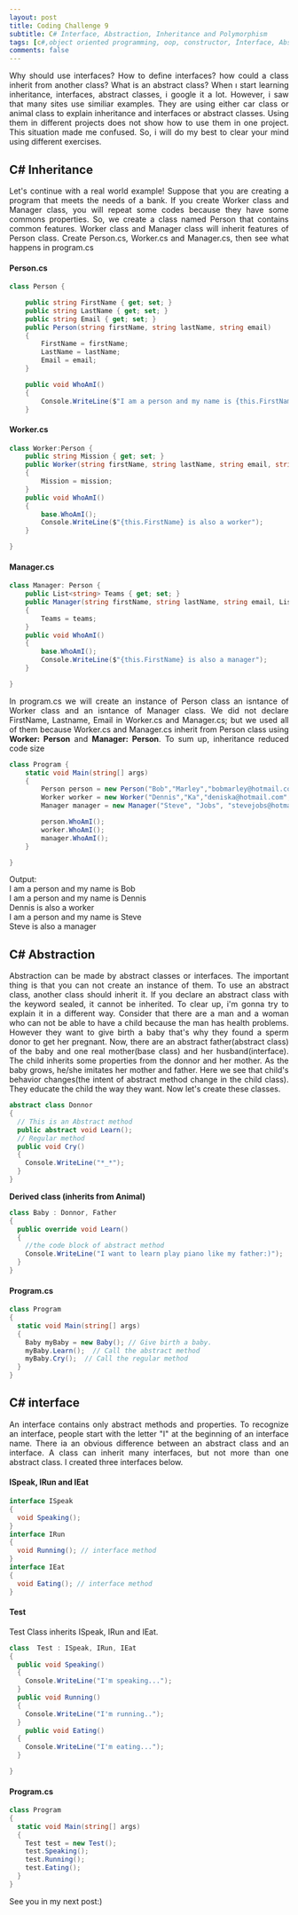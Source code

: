 ```yaml
---
layout: post
title: Coding Challenge 9
subtitle: C# İnterface, Abstraction, Inheritance and Polymorphism
tags: [c#,object oriented programming, oop, constructor, İnterface, Abstract, İnheritance, Polymorphism]
comments: false
---
```


<p style='text-align: justify;'>
Why should use interfaces? How to define interfaces? how could a class inherit from another class? What is an abstract class? When ı start learning inheritance, interfaces, abstract classes, i google it a lot. However, i saw that many sites use similiar examples. They are using either car class or animal class to explain inheritance and interfaces or abstract classes. Using them in different projects does not show how to use them in one project. This situation made me confused. So, i will do my best to clear your mind using different exercises.</p>

## C# Inheritance

<p style='text-align: justify;'>
Let's continue with a real world example! Suppose that you are creating a program that meets the needs of a bank. If you create  Worker class and Manager class, you will repeat some codes because they have some commons properties. So, we create a class named Person that contains common features. Worker class and Manager class will inherit features of Person class. Create Person.cs, Worker.cs and Manager.cs, then see what happens in program.cs </p>

#### Person.cs

```c#
class Person {

    public string FirstName { get; set; }
    public string LastName { get; set; }
    public string Email { get; set; }
    public Person(string firstName, string lastName, string email)
    {
        FirstName = firstName;
        LastName = lastName;
        Email = email;
    }

    public void WhoAmI()
    {
        Console.WriteLine($"I am a person and my name is {this.FirstName}");
    }
```
#### Worker.cs

```c#
class Worker:Person {
    public string Mission { get; set; }
    public Worker(string firstName, string lastName, string email, string mission ) : base(firstName, lastName, email)
    {
        Mission = mission;
    }
    public void WhoAmI()
    {
        base.WhoAmI();
        Console.WriteLine($"{this.FirstName} is also a worker");
    }

}

```

#### Manager.cs

```c#
class Manager: Person {
    public List<string> Teams { get; set; }
    public Manager(string firstName, string lastName, string email, List<string> teams) : base(firstName, lastName, email)
    {
        Teams = teams;
    }
    public void WhoAmI()
    {
        base.WhoAmI();
        Console.WriteLine($"{this.FirstName} is also a manager");
    }

}
```
<p style='text-align: justify;'>
In program.cs we will create an instance of Person class an isntance of Worker class and an isntance of Manager class.  We did not declare FirstName, Lastname, Email in Worker.cs and Manager.cs; but we used all of them because Worker.cs and Manager.cs inherit from Person class using <b>Worker: Person</b> and <b>Manager: Person</b>. To sum up, inheritance reduced code size</p>

```c#
class Program {
    static void Main(string[] args)
    {
        Person person = new Person("Bob","Marley","bobmarley@hotmail.com");
        Worker worker = new Worker("Dennis","Ka","deniska@hotmail.com","Cleaning");
        Manager manager = new Manager("Steve", "Jobs", "stevejobs@hotmail.com",new List<string>{ "It","HR"} );

        person.WhoAmI();
        worker.WhoAmI();
        manager.WhoAmI();
    }

}
```

Output:<br>
I am a person and my name is Bob<br>
I am a person and my name is Dennis<br>
Dennis is also a worker<br>
I am a person and my name is Steve<br>
Steve is also a manager<br>
 
## C# Abstraction
<p style='text-align: justify;'>
Abstraction can be made by abstract classes or interfaces. The important thing is that you can not create an instance of them. To use an abstract class, another class should inherit it. If you declare an abstract class with the keyword sealed, it cannot be inherited. To clear up, i'm gonna try to explain it in a different way.
Consider that there are a man and a woman who can not be able to have a child because the man has health problems. However they want to give birth a baby that's why they found a sperm donor to get her pregnant. Now, there are an abstract father(abstract class) of the baby and one real mother(base class) and her husband(interface). The child inherits some properties from the donnor and her mother. As the baby grows, he/she imitates her mother and father. Here we see that child's behavior changes(the intent of abstract method change in the child class). They educate the child the way they want. Now let's create these classes.</p>

```c#
abstract class Donnor
{
  // This is an Abstract method
  public abstract void Learn();
  // Regular method
  public void Cry()
  {
    Console.WriteLine("*_*");
  }
}

```
<p style='text-align: justify;'> <b>Derived class (inherits from Animal)</b></p>

```c#
class Baby : Donnor, Father
{
  public override void Learn()
  {
    //the code block of abstract method
    Console.WriteLine("I want to learn play piano like my father:)");
  }
}
```
#### Program.cs

```c#
class Program
{
  static void Main(string[] args)
  {
    Baby myBaby = new Baby(); // Give birth a baby.
    myBaby.Learn();  // Call the abstract method
    myBaby.Cry();  // Call the regular method
  }
}

```

## C# interface

<p style='text-align: justify;'>
An interface contains only abstract methods and properties. To recognize an interface, people start with the letter "I" at the beginning of an interface name. There ia an obvious difference between an abstract class and an interface. A class can inherit many interfaces, but not more than one abstract class. I created three interfaces below.</p>

#### ISpeak, IRun and IEat

```c#
interface ISpeak 
{
  void Speaking(); 
}
interface IRun 
{
  void Running(); // interface method
}
interface IEat 
{
  void Eating(); // interface method
}
```

#### Test
Test Class inherits ISpeak, IRun and IEat. 

```c#
class  Test : ISpeak, IRun, IEat 
{
  public void Speaking() 
  {
    Console.WriteLine("I'm speaking...");
  }
  public void Running() 
  {
    Console.WriteLine("I'm running..");
  }
    public void Eating() 
  {
    Console.WriteLine("I'm eating...");
  }

}
```

#### Program.cs

```c#
class Program 
{
  static void Main(string[] args)
  {
    Test test = new Test();
    test.Speaking();
    test.Running();
    test.Eating();
  }
}
```

See you in my next post:)
